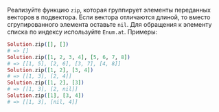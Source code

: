 Реализуйте функцию `zip`, которая группирует элементы переданных векторов в подвектора. Если вектора отличаются длиной, то вместо сгрупированного элемента оставьте `nil`. Для обращения к элементу списка по индексу используйте `Enum.at`.
Примеры:

```elixir
Solution.zip([], [])
# => []
Solution.zip([1, 2, 3, 4], [5, 6, 7, 8])
# => [[1, 5], [2, 6], [3, 7], [4, 8]]
Solution.zip([1, 2], [3, 4])
# => [[1, 3], [2, 4]]
Solution.zip([1, 2], [3])
# => [[1, 3], [2, nil]]
Solution.zip([1], [3, 4])
# => [[1, 3], [nil, 4]]
```
